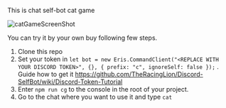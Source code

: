 This is chat self-bot cat game

 ![catGameScreenShot](https://lh3.googleusercontent.com/tX6k3MVGdhCJi_YdXfOcvgtPKqe9VUnNv9LXIkXUzh5sdL2r4YMlXSKXTxucNBHb2Lfsj_sUQ62cnjAWihoeVZLYDmuUCKPHH9chhyNrWGe4mKhTZ-VcKi9xXDogw3hdj1U4ZOoBZJizeXIJ9FTzUaWkfYBZOscvjBFlmkirWtoUxh89Wa7lHe1Qb_DzHG2x1A44oJve1iOqT7DPQt-H4zBh4HU-U9TQfgqSF0PBXkRehX8Zxk-pWJo8XzVCqhWOOcf-KcVsO01Wu-u67_mVrimsAXDulN_d5ZQEgkdu2ZQWJQXWF0zWL9_7mhwalhE3oCUPHkbLiXaePxjszdgXoPZqVEYsd0r9HAwhkm0E6S3yb9Mk-WR63lhIVcRpnJZ7maU3OstBkvonq8OIscy6XEerJBlf4577c3yW4-4hAHNKSiQM-Py3hrRcQkinGp5jWI9G9Lfp_LKw3giAoUBqdVvmxME_ZOL9w1xj27ujN5obEJVw3RDedqM-X2I1MET-alkgFM2yZP27ioZGIVcjP1tjfgfWBuzJFfy1wSzikdbAkgoWh1oZJOctnGiTrs3znN2eqHHQ-kQ7N4ZtNH97Tpp_faKcb1dfcWfDMss=w628-h91-no)

You can try it by your own buy following few steps. 
1. Clone this repo
2. Set your token in
 `let bot = new Eris.CommandClient("<REPLACE WITH YOUR DISCORD TOKEN>", {}, {
    prefix: "c",
    ignoreSelf: false
});`
. Guide how to get it https://github.com/TheRacingLion/Discord-SelfBot/wiki/Discord-Token-Tutorial
3. Enter `npm run cg` to the console in the root of your project. 
4. Go to the chat where you want to use it and type `cat`